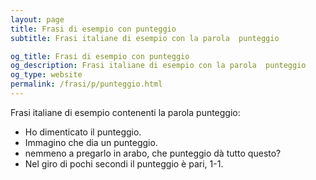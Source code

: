 ```yaml
---
layout: page
title: Frasi di esempio con punteggio 
subtitle: Frasi italiane di esempio con la parola  punteggio

og_title: Frasi di esempio con punteggio 
og_description: Frasi italiane di esempio con la parola  punteggio
og_type: website
permalink: /frasi/p/punteggio.html
---
```


Frasi italiane di esempio contenenti la parola punteggio:


- Ho dimenticato il punteggio.
- Immagino che dia un punteggio.
- nemmeno a pregarlo in arabo, che punteggio dà tutto questo?
- Nel giro di pochi secondi il punteggio è pari, 1-1.
